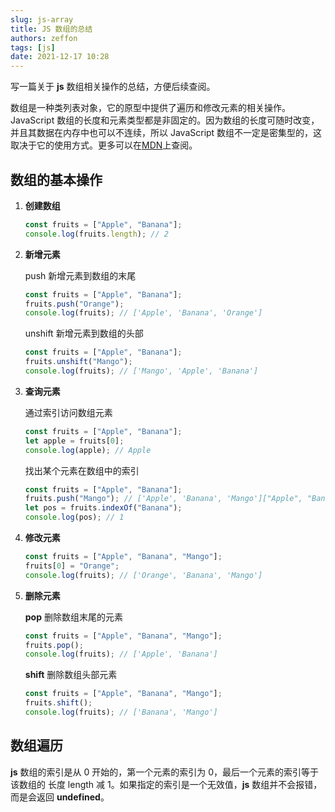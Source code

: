 ```yaml
---
slug: js-array
title: JS 数组的总结
authors: zeffon
tags: [js]
date: 2021-12-17 10:28
---
```


写一篇关于 **js** 数组相关操作的总结，方便后续查阅。

<!--truncate-->

数组是一种类列表对象，它的原型中提供了遍历和修改元素的相关操作。JavaScript 数组的长度和元素类型都是非固定的。因为数组的长度可随时改变，并且其数据在内存中也可以不连续，所以 JavaScript 数组不一定是密集型的，这取决于它的使用方式。更多可以在[MDN](https://developer.mozilla.org/zh-CN/docs/Web/JavaScript/Reference/Global_Objects/Array)上查阅。

## 数组的基本操作

1. **创建数组**

   ```javascript
   const fruits = ["Apple", "Banana"];
   console.log(fruits.length); // 2
   ```

2. **新增元素**

   push 新增元素到数组的末尾

   ```javascript
   const fruits = ["Apple", "Banana"];
   fruits.push("Orange");
   console.log(fruits); // ['Apple', 'Banana', 'Orange']
   ```

   unshift 新增元素到数组的头部

   ```javascript
   const fruits = ["Apple", "Banana"];
   fruits.unshift("Mango");
   console.log(fruits); // ['Mango', 'Apple', 'Banana']
   ```

3. **查询元素**

   通过索引访问数组元素

   ```javascript
   const fruits = ["Apple", "Banana"];
   let apple = fruits[0];
   console.log(apple); // Apple
   ```

   找出某个元素在数组中的索引

   ```javascript
   const fruits = ["Apple", "Banana"];
   fruits.push("Mango"); // ['Apple', 'Banana', 'Mango']["Apple", "Banana", "Mango"]
   let pos = fruits.indexOf("Banana");
   console.log(pos); // 1
   ```

4. **修改元素**

   ```javascript
   const fruits = ["Apple", "Banana", "Mango"];
   fruits[0] = "Orange";
   console.log(fruits); // ['Orange', 'Banana', 'Mango']
   ```

5. **删除元素**

   **pop** 删除数组末尾的元素

   ```javascript
   const fruits = ["Apple", "Banana", "Mango"];
   fruits.pop();
   console.log(fruits); // ['Apple', 'Banana']
   ```

   **shift** 删除数组头部元素

   ```javascript
   const fruits = ["Apple", "Banana", "Mango"];
   fruits.shift();
   console.log(fruits); // ['Banana', 'Mango']
   ```

## 数组遍历

**js** 数组的索引是从 0 开始的，第一个元素的索引为 0，最后一个元素的索引等于该数组的 长度 length 减 1。如果指定的索引是一个无效值，**js** 数组并不会报错，而是会返回 **undefined**。

​
